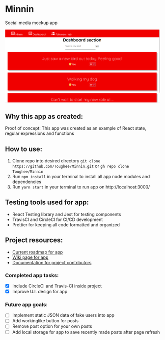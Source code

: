 # Minnin

Social media mockup app

![Splash page](./public/img/Minnin_splash.png)

## Why this app as created: 

Proof of concept: This app was created as an example of React state, regular expressions and functions


## How to use:

1. Clone repo into desired directory ```git clone https://github.com/Toughee/Minnin.git``` or ```gh repo clone Toughee/Minnin```
2. Run ```npm install``` in your terminal to install all app node modules and dependencies
3. Run ```yarn start``` in your terminal to run app on http://localhost:3000/

## Testing tools used for app:

-   React Testing library and Jest for testing components
-   TravisCI and CircleCI for CI/CD development
-   Prettier for keeping all code formatted and organized


## Project resources:

- [Current roadmap for app](https://github.com/Toughee/Minnin/projects/1)
- [Wiki page for app](https://github.com/Toughee/Minnin/wiki)
- [Documentation for project contributors](https://github.com/Toughee/Minnin/tree/main/docs)

### Completed app tasks:

- [x] Include CircleCI and Travis-CI inside project
- [x] Improve U.I. design for app
### Future app goals:

- [ ] Implement static JSON data of fake users into app
- [ ] Add workinglike button for posts 
- [ ] Remove post option for your own posts
- [ ] Add local storage for app to save recently made posts after page refresh
